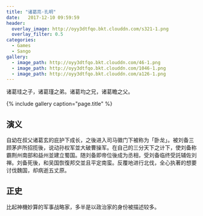 ```yaml
---
title: "诸葛亮·孔明"
date:   2017-12-10 09:59:59
header:
  overlay_image: http://oyy3dtfqo.bkt.clouddn.com/s321-1.png
  overlay_filter: 0.5
categories:
  - Games
  - Sango
gallery:
  - image_path: http://oyy3dtfqo.bkt.clouddn.com/46-1.png
  - image_path: http://oyy3dtfqo.bkt.clouddn.com/1046-1.png
  - image_path: http://oyy3dtfqo.bkt.clouddn.com/a126-1.png
---
```


诸葛珪之子，诸葛瑾之弟。诸葛均之兄，诸葛瞻之父。

{% include gallery caption="page.title" %}

## 演义

自幼在叔父诸葛玄的庇护下成长，之後进入司马徽门下被称为「卧龙」。被刘备三顾茅庐所招揽後，说动孙权军並大破曹操军。在自己的三分天下之计下，使刘备称霸荆州南部和益州並建立蜀国。随刘备即帝位後成为丞相，受刘备临终受託辅佐刘禅。刘备死後，和吴国恢復邦交並且平定南蛮。反覆地进行北伐，全心执著的想要讨伐魏国，却病逝五丈原。

## 正史

比起神機妙算的军事战略家，多半是以政治家的身份被描述较多。